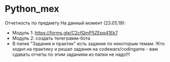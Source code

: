 # Python_mex

Отчетность по предмету
На данный момент (23.05.19):
 - Модуль 1: https://forms.gle/C2cfQmP5ZEpq41Ek7 
 - Модуль 2: создать телеграмм-бота
 - В папке "Задания и практик" есть задания по некоторым темам. 
   !Кто ходил на практику и решал задания на codewars/codingame  - вам сдавать отчеты по этим заданиям из папки не надо!!!
